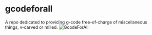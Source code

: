 # gcodeforall


A repo dedicated to providing g-code free-of-charge of miscellaneous things, v-carved or milled.
![GcodeForAll](https://github.com/user-attachments/assets/7a9386a1-ab61-4956-b6d8-eef19fbd8eb9)
